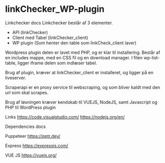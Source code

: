 # linkChecker_WP-plugin

Linkchecker docs 
Linkchecker består af 3 elementer.
- API (linkChecker)
- Client med Tabel (linkChecker_client)
- WP plugin (Som henter den table som linkCheck_client laver) 

Wordpress plugin delen er lavet med PHP, og er klar til installering. 
Består af en includes mappe, med en CSS fil og en download manager.
I filen wp-list-table, ligger iframe delen som indlæser tabel.

Brug af plugin, kræver at linkChecker_client er installeret, og ligger på en liveserver. 


Scraperapi er en proxy service til webscraping, og som bliver kaldt med den url som skal scrapes.

Brug af løsningen kræver kendskab til VUEJS, NodeJS, samt Javascript og PHP til WordPress plugin

Links
https://code.visualstudio.com/
https://nodejs.org/en/

Dependencies docs

Puppeteer
https://pptr.dev/

Express 
https://expressjs.com/

VUE JS
https://vuejs.org/
